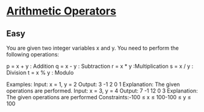 # [Arithmetic Operators](https://www.geeksforgeeks.org/problems/arithmetic-operators-1605594922--131943/1?page=3&difficulty=Basic&status=unsolved&sortBy=submissions)
## Easy
You are given two integer variables x and y. You need to perform the following operations:

p = x + y : Addition
q = x - y : Subtraction
r = x * y :Multiplication
s = x / y : Division
t = x % y : Modulo

Examples:
Input: x = 1, y = 2
Output: 3 -1 2 0 1 
Explanation: The given operations are performed.
Input: x = 3, y = 4 
Output: 7 -1 12 0 3 
Explanation: The given operations are performed
Constraints:-100 ≤ x ≤ 100-100 ≤ y ≤ 100